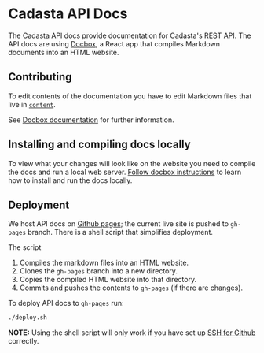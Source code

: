 # Cadasta API Docs

The Cadasta API docs provide documentation for Cadasta's REST API. The API docs are using [Docbox](https://github.com/mapbox/docbox), a React app that compiles Markdown documents into an HTML website. 

## Contributing

To edit contents of the documentation you have to edit Markdown files that live in [`content`](https://github.com/Cadasta/api-docs/tree/master/content). 

See [Docbox documentation](https://github.com/mapbox/docbox#writing-documentation) for further information.


## Installing and compiling docs locally

To view what your changes will look like on the website you need to compile the docs and run a local web server. [Follow docbox instructions](https://github.com/mapbox/docbox#development) to learn how to install and run the docs locally.


## Deployment

We host API docs on [Github pages](https://pages.github.com/); the current live site is pushed to `gh-pages` branch. There is a shell script that simplifies deployment. 

The script

1. Compiles the markdown files into an HTML website.
2. Clones the `gh-pages` branch into a new directory.
3. Copies the compiled HTML website into that directory.
4. Commits and pushes the contents to `gh-pages` (if there are changes).

To deploy API docs to `gh-pages` run:

```bash
./deploy.sh
```

**NOTE:** Using the shell script will only work if you have set up [SSH for Github](https://help.github.com/articles/which-remote-url-should-i-use/#cloning-with-ssh-urls) correctly. 
